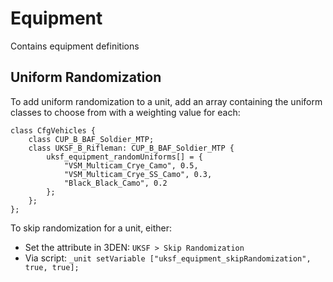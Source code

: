 # Equipment

Contains equipment definitions

## Uniform Randomization

To add uniform randomization to a unit, add an array containing the uniform classes to choose from with a weighting value for each:

```sqf
class CfgVehicles {
    class CUP_B_BAF_Soldier_MTP;
    class UKSF_B_Rifleman: CUP_B_BAF_Soldier_MTP {
        uksf_equipment_randomUniforms[] = {
            "VSM_Multicam_Crye_Camo", 0.5,
            "VSM_Multicam_Crye_SS_Camo", 0.3,
            "Black_Black_Camo", 0.2
        };
    };
};
```

To skip randomization for a unit, either:

- Set the attribute in 3DEN: `UKSF > Skip Randomization`
- Via script: `_unit setVariable ["uksf_equipment_skipRandomization", true, true];`
